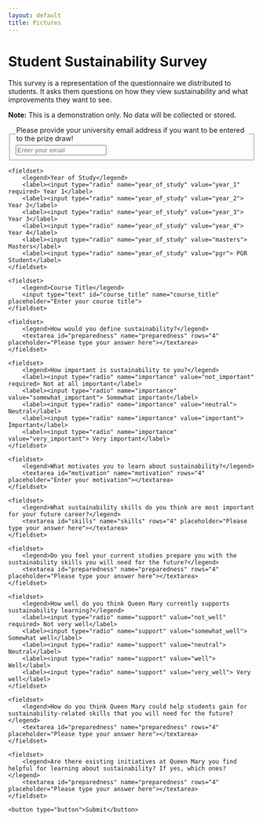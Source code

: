 ```yaml
---
layout: default
title: Pictures
---
```


<h1>Student Sustainability Survey</h1>

<div class="intro-text">
    <p>This survey is a representation of the questionnaire we distributed to students. It asks them questions on how they view sustainability and what improvements they want to see.</p>
    <p><strong>Note:</strong> This is a demonstration only. No data will be collected or stored.</p>
</div>
<div class="survey-form">
<form action="#" method="post">
    <fieldset>
        <legend>Please provide your university email address if you want to be entered to the prize draw!</legend>
        <input type="email" id="email" name="email" placeholder="Enter your email">
    </fieldset>

    <fieldset>
        <legend>Year of Study</legend>
        <label><input type="radio" name="year_of_study" value="year_1" required> Year 1</label>
        <label><input type="radio" name="year_of_study" value="year_2"> Year 2</label>
        <label><input type="radio" name="year_of_study" value="year_3"> Year 3</label>
        <label><input type="radio" name="year_of_study" value="year_4"> Year 4</label>
        <label><input type="radio" name="year_of_study" value="masters"> Masters</label>
        <label><input type="radio" name="year_of_study" value="pgr"> PGR Student</label>
    </fieldset>

    <fieldset>
        <legend>Course Title</legend>
        <input type="text" id="course_title" name="course_title" placeholder="Enter your course title">
    </fieldset>

    <fieldset>
        <legend>How would you define sustainability?</legend>
        <textarea id="preparedness" name="preparedness" rows="4" placeholder="Please type your answer here"></textarea>
    </fieldset>

    <fieldset>
        <legend>How important is sustainability to you?</legend>
        <label><input type="radio" name="importance" value="not_important" required> Not at all important</label>
        <label><input type="radio" name="importance" value="somewhat_important"> Somewhat important</label>
        <label><input type="radio" name="importance" value="neutral"> Neutral</label>
        <label><input type="radio" name="importance" value="important"> Important</label>
        <label><input type="radio" name="importance" value="very_important"> Very important</label>
    </fieldset>

    <fieldset>
        <legend>What motivates you to learn about sustainability?</legend>
        <textarea id="motivation" name="motivation" rows="4" placeholder="Enter your motivation"></textarea>
    </fieldset>

    <fieldset>
        <legend>What sustainability skills do you think are most important for your future career?</legend>
        <textarea id="skills" name="skills" rows="4" placeholder="Please type your answer here"></textarea>
    </fieldset>

    <fieldset>
        <legend>Do you feel your current studies prepare you with the sustainability skills you will need for the future?</legend>
        <textarea id="preparedness" name="preparedness" rows="4" placeholder="Please type your answer here"></textarea>
    </fieldset>

    <fieldset>
        <legend>How well do you think Queen Mary currently supports sustainability learning?</legend>
        <label><input type="radio" name="support" value="not_well" required> Not very well</label>
        <label><input type="radio" name="support" value="somewhat_well"> Somewhat well</label>
        <label><input type="radio" name="support" value="neutral"> Neutral</label>
        <label><input type="radio" name="support" value="well"> Well</label>
        <label><input type="radio" name="support" value="very_well"> Very well</label>
    </fieldset>

    <fieldset>
        <legend>How do you think Queen Mary could help students gain for sustainability-related skills that you will need for the future?</legend>
        <textarea id="preparedness" name="preparedness" rows="4" placeholder="Please type your answer here"></textarea>
    </fieldset>

    <fieldset>
        <legend>Are there existing initiatives at Queen Mary you find helpful for learning about sustainability? If yes, which ones?</legend>
        <textarea id="preparedness" name="preparedness" rows="4" placeholder="Please type your answer here"></textarea>
    </fieldset>

    <button type="button">Submit</button>
</form>
</div>